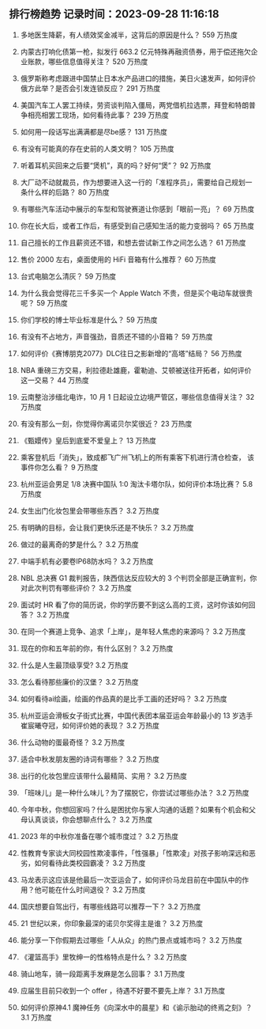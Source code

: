 
## 排行榜趋势 记录时间：2023-09-28 11:16:18
  
  1. 多地医生降薪，有人绩效奖金减半，这背后的原因是什么？ 559 万热度
    
  2. 内蒙古打响化债第一枪，拟发行 663.2 亿元特殊再融资债券，用于偿还拖欠企业账款，哪些信息值得关注？ 520 万热度
    
  3. 俄罗斯称考虑跟进中国禁止日本水产品进口的措施，美日火速发声，如何评价俄方此举？是否会引发连锁反应？ 291 万热度
    
  4. 美国汽车工人罢工持续，劳资谈判陷入僵局，两党借机拉选票，拜登和特朗普争相亮相罢工现场，如何看待此事？ 239 万热度
    
  5. 如何用一段话写出满满都是尽be感？ 131 万热度
    
  6. 有没有可能真的存在史前的人类文明？ 105 万热度
    
  7. 听着耳机买回来之后要“煲机”，真的吗？好何“煲”？ 92 万热度
    
  8. 大厂动不动就裁员，作为想要进入这一行的「准程序员」，需要给自己规划一条什么样的后路？ 80 万热度
    
  9. 有哪些汽车活动中展示的车型和驾驶赛道让你感到「眼前一亮」？ 69 万热度
    
  10. 你在长大后，或者工作后，有感受到自己感知生活的能力变弱吗？ 65 万热度
    
  11. 自己擅长的工作且薪资还不错，和想去尝试新工作之间怎么选？ 61 万热度
    
  12. 售价 2000 左右，桌面使用的 HiFi 音箱有什么推荐？ 60 万热度
    
  13. 台式电脑怎么清灰？ 59 万热度
    
  14. 为什么我会觉得花三千多买一个 Apple Watch 不贵，但是买个电动车就很贵呢？ 59 万热度
    
  15. 你们学校的博士毕业标准是什么？ 59 万热度
    
  16. 有没有不占地方，声音强劲，音质还不错的小音箱？ 59 万热度
    
  17. 如何评价《赛博朋克2077》DLC往日之影新增的“高塔”结局？ 56 万热度
    
  18. NBA 重磅三方交易，利拉德赴雄鹿，霍勒迪、艾顿被送往开拓者，如何评价这一交易？ 44 万热度
    
  19. 云南整治涉缅北电诈，10 月 1 日起设立边境严管区，哪些信息值得关注？ 32 万热度
    
  20. 有没有那么一刻，你觉得你离诺贝尔奖很近？ 23 万热度
    
  21. 《甄嬛传》皇后到底爱不爱皇上？ 13 万热度
    
  22. 乘客登机后「消失」，致成都飞广州飞机上的所有乘客下机进行清仓检查， 该事件你怎么看？ 9 万热度
    
  23. 杭州亚运会男足 1/8 决赛中国队 1:0 淘汰卡塔尔队，如何评价本场比赛？ 5.8 万热度
    
  24. 女生出门化妆包里会带哪些东西？ 3.2 万热度
    
  25. 有明确的目标，会让我们更快乐还是不快乐？ 3.2 万热度
    
  26. 做过的最离奇的梦是什么？ 3.2 万热度
    
  27. 中端手机有必要卷IP68防水吗？ 3.2 万热度
    
  28. NBL 总决赛 G1 裁判报告，陕西信达反应较大的 3 个判罚全部是正确宣判，你对此次判罚有哪些评价？ 3.2 万热度
    
  29. 面试时 HR 看了你的简历说，你的学历要不到这么高的工资，这时你该如何回答？ 3.2 万热度
    
  30. 在同一个赛道上竞争、追求「上岸」，是年轻人焦虑的来源吗？ 3.2 万热度
    
  31. 现在的你和五年前的你，有什么区别？ 3.2 万热度
    
  32. 什么是人生最顶级享受? 3.2 万热度
    
  33. 怎么看待那些廉价的汉堡？ 3.2 万热度
    
  34. 如何看待ai绘画，绘画的作品真的是比手工画的还好吗？ 3.2 万热度
    
  35. 杭州亚运会滑板女子街式比赛，中国代表团本届亚运会年龄最小的 13 岁选手崔宸曦夺冠，如何评价她的表现？ 3.2 万热度
    
  36. 什么动物的蛋最奇怪？ 3.2 万热度
    
  37. 适合中秋发朋友圈的诗词有哪些？ 3.2 万热度
    
  38. 出行的化妆包里应该带什么最精简、实用？ 3.2 万热度
    
  39. 「班味儿」是一种什么味儿？为了摆脱它，你尝试过哪些办法？ 3.2 万热度
    
  40. 今年中秋，你想回家吗？什么是困扰你与家人沟通的话题？如果有个机会和父母认真谈谈，你会想聊点什么？ 3.2 万热度
    
  41. 2023 年的中秋你准备在哪个城市度过？ 3.2 万热度
    
  42. 性教育专家谈大同校园性欺凌事件，「性强暴」「性欺凌」对孩子影响深远和恶劣，如何看待此类校园霸凌？ 3.2 万热度
    
  43. 马龙表示这应该是他最后一次亚运会了，如何评价马龙目前在中国队中的作用？他可能在什么时间退役？ 3.2 万热度
    
  44. 国庆想要自驾出行，有哪些线路可以推荐一下？ 3.2 万热度
    
  45. 21 世纪以来，你印象最深的诺贝尔奖得主是谁？ 3.2 万热度
    
  46. 能分享一下你假期去过哪些「人从众」的热门景点或城市吗？ 3.2 万热度
    
  47. 《灌篮高手》里牧绅一的性格特点是什么？ 3.2 万热度
    
  48. 骑山地车，骑一段距离手发麻是怎么回事？ 3.1 万热度
    
  49. 应届生目前只收到一个 offer ，待遇不好要不要先上岸？ 3.1 万热度
    
  50. 如何评价原神4.1 魔神任务《向深水中的晨星》和《谕示胎动的终焉之刻》？ 3.1 万热度
    